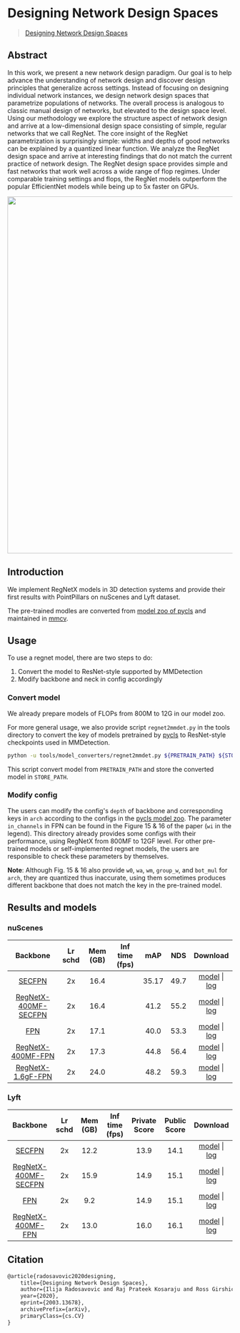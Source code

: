 # Designing Network Design Spaces

> [Designing Network Design Spaces](https://arxiv.org/abs/2003.13678)

<!-- [BACKBONE] -->

## Abstract

In this work, we present a new network design paradigm. Our goal is to help advance the understanding of network design and discover design principles that generalize across settings. Instead of focusing on designing individual network instances, we design network design spaces that parametrize populations of networks. The overall process is analogous to classic manual design of networks, but elevated to the design space level. Using our methodology we explore the structure aspect of network design and arrive at a low-dimensional design space consisting of simple, regular networks that we call RegNet. The core insight of the RegNet parametrization is surprisingly simple: widths and depths of good networks can be explained by a quantized linear function. We analyze the RegNet design space and arrive at interesting findings that do not match the current practice of network design. The RegNet design space provides simple and fast networks that work well across a wide range of flop regimes. Under comparable training settings and flops, the RegNet models outperform the popular EfficientNet models while being up to 5x faster on GPUs.

<div align=center>
<img src="https://user-images.githubusercontent.com/79644370/144025148-b73002cb-3c82-42e4-8da4-65df97aead9c.png" width="800"/>
</div>

## Introduction

We implement RegNetX models in 3D detection systems and provide their first results with PointPillars on nuScenes and Lyft dataset.

The pre-trained modles are converted from [model zoo of pycls](https://github.com/facebookresearch/pycls/blob/master/MODEL_ZOO.md) and maintained in [mmcv](https://github.com/open-mmlab/mmcv).

## Usage

To use a regnet model, there are two steps to do:
1. Convert the model to ResNet-style supported by MMDetection
2. Modify backbone and neck in config accordingly

### Convert model

We already prepare models of FLOPs from 800M to 12G in our model zoo.

For more general usage, we also provide script `regnet2mmdet.py` in the tools directory to convert the key of models pretrained by [pycls](https://github.com/facebookresearch/pycls/) to
ResNet-style checkpoints used in MMDetection.

```bash
python -u tools/model_converters/regnet2mmdet.py ${PRETRAIN_PATH} ${STORE_PATH}
```
This script convert model from `PRETRAIN_PATH` and store the converted model in `STORE_PATH`.


### Modify config

The users can modify the config's `depth` of backbone and corresponding keys in `arch` according to the configs in the [pycls model zoo](https://github.com/facebookresearch/pycls/blob/master/MODEL_ZOO.md).
The parameter `in_channels` in FPN can be found in the Figure 15 & 16 of the paper (`wi` in the legend).
This directory already provides some configs with their performance, using RegNetX from 800MF to 12GF level.
For other pre-trained models or self-implemented regnet models, the users are responsible to check these parameters by themselves.

**Note**: Although Fig. 15 & 16 also provide `w0`, `wa`, `wm`, `group_w`, and `bot_mul` for `arch`, they are quantized thus inaccurate, using them sometimes produces different backbone that does not match the key in the pre-trained model.

## Results and models

### nuScenes

|  Backbone   | Lr schd | Mem (GB) | Inf time (fps) | mAP |NDS| Download |
| :---------: | :-----: | :------: | :------------: | :----: |:----: | :------: |
|[SECFPN](../pointpillars/hv_pointpillars_secfpn_sbn-all_4x8_2x_nus-3d.py)|2x|16.4||35.17|49.7|[model](https://download.openmmlab.com/mmdetection3d/v0.1.0_models/pointpillars/hv_pointpillars_secfpn_sbn-all_4x8_2x_nus-3d/hv_pointpillars_secfpn_sbn-all_4x8_2x_nus-3d_20200620_230725-0817d270.pth) &#124; [log](https://download.openmmlab.com/mmdetection3d/v0.1.0_models/pointpillars/hv_pointpillars_secfpn_sbn-all_4x8_2x_nus-3d/hv_pointpillars_secfpn_sbn-all_4x8_2x_nus-3d_20200620_230725.log.json)|
|[RegNetX-400MF-SECFPN](./hv_pointpillars_regnet-400mf_secfpn_sbn-all_4x8_2x_nus-3d.py)|  2x    |16.4||41.2|55.2|[model](https://download.openmmlab.com/mmdetection3d/v0.1.0_models/regnet/hv_pointpillars_regnet-400mf_secfpn_sbn-all_4x8_2x_nus-3d/hv_pointpillars_regnet-400mf_secfpn_sbn-all_4x8_2x_nus-3d_20200620_230334-53044f32.pth) &#124; [log](https://download.openmmlab.com/mmdetection3d/v0.1.0_models/regnet/hv_pointpillars_regnet-400mf_secfpn_sbn-all_4x8_2x_nus-3d/hv_pointpillars_regnet-400mf_secfpn_sbn-all_4x8_2x_nus-3d_20200620_230334.log.json)|
|[FPN](../pointpillars/hv_pointpillars_fpn_sbn-all_4x8_2x_nus-3d.py)|2x|17.1||40.0|53.3|[model](https://download.openmmlab.com/mmdetection3d/v0.1.0_models/pointpillars/hv_pointpillars_fpn_sbn-all_4x8_2x_nus-3d/hv_pointpillars_fpn_sbn-all_4x8_2x_nus-3d_20200620_230405-2fa62f3d.pth) &#124; [log](https://download.openmmlab.com/mmdetection3d/v0.1.0_models/pointpillars/hv_pointpillars_fpn_sbn-all_4x8_2x_nus-3d/hv_pointpillars_fpn_sbn-all_4x8_2x_nus-3d_20200620_230405.log.json)|
|[RegNetX-400MF-FPN](./hv_pointpillars_regnet-400mf_fpn_sbn-all_4x8_2x_nus-3d.py)|2x|17.3||44.8|56.4|[model](https://download.openmmlab.com/mmdetection3d/v0.1.0_models/regnet/hv_pointpillars_regnet-400mf_fpn_sbn-all_4x8_2x_nus-3d/hv_pointpillars_regnet-400mf_fpn_sbn-all_4x8_2x_nus-3d_20200620_230239-c694dce7.pth) &#124; [log](https://download.openmmlab.com/mmdetection3d/v0.1.0_models/regnet/hv_pointpillars_regnet-400mf_fpn_sbn-all_4x8_2x_nus-3d/hv_pointpillars_regnet-400mf_fpn_sbn-all_4x8_2x_nus-3d_20200620_230239.log.json)|
|[RegNetX-1.6gF-FPN](./hv_pointpillars_regnet-1.6gf_fpn_sbn-all_4x8_2x_nus-3d.py)|2x|24.0||48.2|59.3|[model](https://download.openmmlab.com/mmdetection3d/v0.1.0_models/regnet/hv_pointpillars_regnet-1.6gf_fpn_sbn-all_4x8_2x_nus-3d/hv_pointpillars_regnet-1.6gf_fpn_sbn-all_4x8_2x_nus-3d_20200629_050311-dcd4e090.pth) &#124; [log](https://download.openmmlab.com/mmdetection3d/v0.1.0_models/regnet/hv_pointpillars_regnet-1.6gf_fpn_sbn-all_4x8_2x_nus-3d/hv_pointpillars_regnet-1.6gf_fpn_sbn-all_4x8_2x_nus-3d_20200629_050311.log.json)|

### Lyft

|  Backbone   | Lr schd | Mem (GB) | Inf time (fps) | Private Score | Public Score | Download |
| :---------: | :-----: | :------: | :------------: | :----: |:----: | :------: |
|[SECFPN](../pointpillars/hv_pointpillars_secfpn_sbn-all_2x8_2x_lyft-3d.py)|2x|12.2||13.9|14.1|[model](https://download.openmmlab.com/mmdetection3d/v0.1.0_models/pointpillars/hv_pointpillars_secfpn_sbn-all_2x8_2x_lyft-3d/hv_pointpillars_secfpn_sbn-all_2x8_2x_lyft-3d_20210517_204807-2518e3de.pth) &#124; [log](https://download.openmmlab.com/mmdetection3d/v0.1.0_models/pointpillars/hv_pointpillars_secfpn_sbn-all_2x8_2x_lyft-3d/hv_pointpillars_secfpn_sbn-all_2x8_2x_lyft-3d_20210517_204807.log.json)|
|[RegNetX-400MF-SECFPN](./hv_pointpillars_regnet-400mf_secfpn_sbn-all_4x8_2x_lyft-3d.py)| 2x |15.9||14.9|15.1|[model](https://download.openmmlab.com/mmdetection3d/v0.1.0_models/regnet/hv_pointpillars_regnet-400mf_secfpn_sbn-all_2x8_2x_lyft-3d/hv_pointpillars_regnet-400mf_secfpn_sbn-all_2x8_2x_lyft-3d_20210524_092151-42513826.pth) &#124; [log](https://download.openmmlab.com/mmdetection3d/v0.1.0_models/regnet/hv_pointpillars_regnet-400mf_secfpn_sbn-all_2x8_2x_lyft-3d/hv_pointpillars_regnet-400mf_secfpn_sbn-all_2x8_2x_lyft-3d_20210524_092151.log.json)|
|[FPN](../pointpillars/hv_pointpillars_fpn_sbn-all_2x8_2x_lyft-3d.py)|2x|9.2||14.9|15.1|[model](https://download.openmmlab.com/mmdetection3d/v0.1.0_models/pointpillars/hv_pointpillars_fpn_sbn-all_2x8_2x_lyft-3d/hv_pointpillars_fpn_sbn-all_2x8_2x_lyft-3d_20210517_202818-fc6904c3.pth) &#124; [log](https://download.openmmlab.com/mmdetection3d/v0.1.0_models/pointpillars/hv_pointpillars_fpn_sbn-all_2x8_2x_lyft-3d/hv_pointpillars_fpn_sbn-all_2x8_2x_lyft-3d_20210517_202818.log.json)|
|[RegNetX-400MF-FPN](./hv_pointpillars_regnet-400mf_fpn_sbn-all_4x8_2x_lyft-3d.py)|2x|13.0||16.0|16.1|[model](https://download.openmmlab.com/mmdetection3d/v0.1.0_models/regnet/hv_pointpillars_regnet-400mf_fpn_sbn-all_2x8_2x_lyft-3d/hv_pointpillars_regnet-400mf_fpn_sbn-all_2x8_2x_lyft-3d_20210521_115618-823dcf18.pth) &#124; [log](https://download.openmmlab.com/mmdetection3d/v0.1.0_models/regnet/hv_pointpillars_regnet-400mf_fpn_sbn-all_2x8_2x_lyft-3d/hv_pointpillars_regnet-400mf_fpn_sbn-all_2x8_2x_lyft-3d_20210521_115618.log.json)|

## Citation

```latex
@article{radosavovic2020designing,
    title={Designing Network Design Spaces},
    author={Ilija Radosavovic and Raj Prateek Kosaraju and Ross Girshick and Kaiming He and Piotr Dollár},
    year={2020},
    eprint={2003.13678},
    archivePrefix={arXiv},
    primaryClass={cs.CV}
}
```
